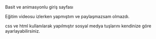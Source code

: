 Basit ve animasyonlu giriş sayfası

Eğitim videosu izlerken yapmıştım ve paylaşmazsam olmazdı.

css ve html kullanılarak yapılmıştır sosyal medya tuşlarını kendinize göre ayarlayabilirsiniz.

